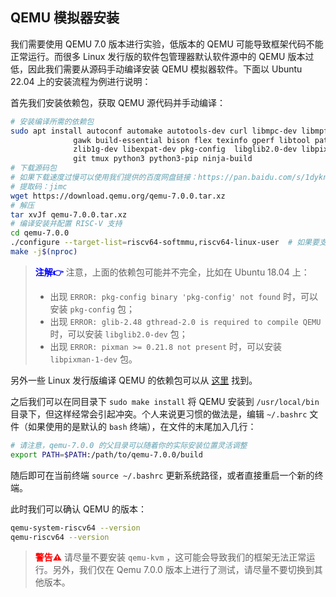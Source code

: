 ## QEMU 模拟器安装

我们需要使用 QEMU 7.0 版本进行实验，低版本的 QEMU 可能导致框架代码不能正常运行。而很多 Linux 发行版的软件包管理器默认软件源中的 QEMU 版本过低，因此我们需要从源码手动编译安装 QEMU 模拟器软件。下面以 Ubuntu 22.04 上的安装流程为例进行说明：

首先我们安装依赖包，获取 QEMU 源代码并手动编译：

```bash
# 安装编译所需的依赖包
sudo apt install autoconf automake autotools-dev curl libmpc-dev libmpfr-dev libgmp-dev \
              gawk build-essential bison flex texinfo gperf libtool patchutils bc \
              zlib1g-dev libexpat-dev pkg-config  libglib2.0-dev libpixman-1-dev libsdl2-dev \
              git tmux python3 python3-pip ninja-build
# 下载源码包
# 如果下载速度过慢可以使用我们提供的百度网盘链接：https://pan.baidu.com/s/1dykndFzY73nqkPL2QXs32Q
# 提取码：jimc
wget https://download.qemu.org/qemu-7.0.0.tar.xz
# 解压
tar xvJf qemu-7.0.0.tar.xz
# 编译安装并配置 RISC-V 支持
cd qemu-7.0.0
./configure --target-list=riscv64-softmmu,riscv64-linux-user  # 如果要支持图形界面，可添加 " --enable-sdl" 参数
make -j$(nproc)
```

> <font color=blue>**注解👉**</font> 
> 注意，上面的依赖包可能并不完全，比如在 Ubuntu 18.04 上：
>
> - 出现 `ERROR: pkg-config binary 'pkg-config' not found` 时，可以安装 `pkg-config` 包；
> - 出现 `ERROR: glib-2.48 gthread-2.0 is required to compile QEMU` 时，可以安装 `libglib2.0-dev` 包；
> - 出现 `ERROR: pixman >= 0.21.8 not present` 时，可以安装 `libpixman-1-dev` 包。

另外一些 Linux 发行版编译 QEMU 的依赖包可以从 [这里](https://risc-v-getting-started-guide.readthedocs.io/en/latest/linux-qemu.html#prerequisites) 找到。

之后我们可以在同目录下 `sudo make install` 将 QEMU 安装到 `/usr/local/bin` 目录下，但这样经常会引起冲突。个人来说更习惯的做法是，编辑 `~/.bashrc` 文件（如果使用的是默认的 `bash` 终端），在文件的末尾加入几行：

```bash
# 请注意，qemu-7.0.0 的父目录可以随着你的实际安装位置灵活调整
export PATH=$PATH:/path/to/qemu-7.0.0/build
```

随后即可在当前终端 `source ~/.bashrc` 更新系统路径，或者直接重启一个新的终端。

此时我们可以确认 QEMU 的版本：

```bash
qemu-system-riscv64 --version
qemu-riscv64 --version
```

> <font color=red>**警告⚠️**</font> 
> 请尽量不要安装 `qemu-kvm` ，这可能会导致我们的框架无法正常运行。另外，我们仅在 Qemu 7.0.0 版本上进行了测试，请尽量不要切换到其他版本。
